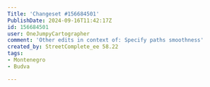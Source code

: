 ```yaml
---
Title: 'Changeset #156684501'
PublishDate: 2024-09-16T11:42:17Z
id: 156684501
user: OneJumpyCartographer
comment: 'Other edits in context of: Specify paths smoothness'
created_by: StreetComplete_ee 58.22
tags:
- Montenegro
- Budva

---
```

